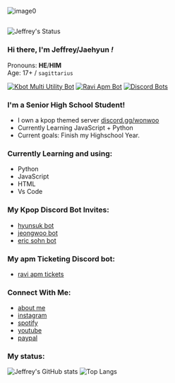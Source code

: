 ![image0](https://cdn.discordapp.com/attachments/802693567856246804/906666978549325824/mingyu_1.52.40_PM.gif)

##

![Jeffrey's Status](https://discord-readme-badge.vercel.app/api?id=764874247646085151)

### Hi there, I'm Jeffrey/Jaehyun *!*

Pronouns: **HE**/__HIM__
<br />
Age: 17+ / `sagittarius`

[![Kbot Multi Utility Bot](https://img.shields.io/website?label=kbot.gitbook.io&style=for-the-badge&url=https%3A%2F%2Fhttps://kbot.gitbook.io)](https://kbot.gitbook.io)
[![Ravi Apm Bot](https://img.shields.io/website?label=ravi-docs.gitbook.io&style=for-the-badge&url=https%3A%2F%2Fhttps://ravi-docs.gitbook.io)](https://ravi-docs.gitbook.io)
[![Discord Bots](https://discordbots.org/api/widget/status/858005589941420043.svg)](https://kbot.gitbook.io)  

### I'm a Senior High School Student!

- I own a kpop themed server [discord.gg/wonwoo](https://discord.gg/D45csdkUas)
- Currently Learning JavaScript + Python
- Current goals: Finish my Highschool Year.

### Currently Learning and using:

- Python
- JavaScript
- HTML
- Vs Code

### My Kpop Discord Bot Invites:

- [hyunsuk bot](https://bit.ly/hyunsukbot)
- [jeongwoo bot](https://bit.ly/jeongwoobot)
- [eric sohn bot](https://bit.ly/ericsohnbot)


### My apm Ticketing Discord bot:

- [ravi apm tickets](https://bit.ly/ravitickets)

### Connect With Me:

- [about me](https://jeffrey29.carrd.co)
- [instagram](https://www.instagram.com/jeffrey_z29)
- [spotify](https://open.spotify.com/user/bckg0iitbw9cd4aof4zlpekc7?si=f8e46353d5b14862)
- [youtube](https://www.youtube.com/channel/UCXdSZ8ojTywMYmsRp2t5r9A)
- [paypal](https://www.paypal.com/paypalme/jeffreyz29)

### My status:

![Jeffrey's GitHub stats](https://github-readme-stats.vercel.app/api?username=Jeffreyz1129&show_icons=true&theme=dracula)
![Top Langs](https://github-readme-stats.vercel.app/api/top-langs/?username=Jeffreyz1129&show_icons=true&theme=dracula)

